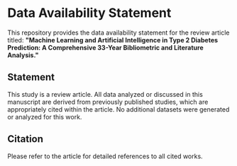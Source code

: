 # Data Availability Statement

This repository provides the data availability statement for the review article titled:
**"Machine Learning and Artificial Intelligence in Type 2 Diabetes Prediction: A Comprehensive 33-Year Bibliometric and Literature Analysis."**

## Statement
This study is a review article. All data analyzed or discussed in this manuscript are derived from previously published studies, which are appropriately cited within the article. No additional datasets were generated or analyzed for this work.

## Citation
Please refer to the article for detailed references to all cited works.
